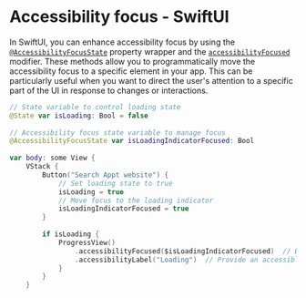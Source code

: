 # Accessibility focus - SwiftUI

In SwiftUI, you can enhance accessibility focus by using the [`@AccessibilityFocusState`](https://developer.apple.com/documentation/swiftui/accessibilityfocusstate) property wrapper and the [`accessibilityFocused`](https://developer.apple.com/documentation/swiftui/view/accessibilityfocused(_:)) modifier. These methods allow you to programmatically move the accessibility focus to a specific element in your app. This can be particularly useful when you want to direct the user's attention to a specific part of the UI in response to changes or interactions.

```swift
// State variable to control loading state
@State var isLoading: Bool = false
    
// Accessibility focus state variable to manage focus
@AccessibilityFocusState var isLoadingIndicatorFocused: Bool
    
var body: some View {
    VStack {
        Button("Search Appt website") {
            // Set loading state to true
            isLoading = true
            // Move focus to the loading indicator
            isLoadingIndicatorFocused = true
        }
            
        if isLoading {
            ProgressView()
                .accessibilityFocused($isLoadingIndicatorFocused)  // Bind the focus state
                .accessibilityLabel("Loading")  // Provide an accessible label
            }
        }
    }
```
